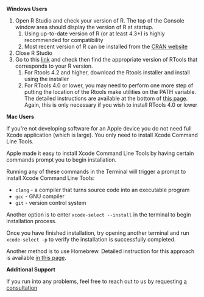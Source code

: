 **Windows Users**

1. Open R Studio and check your version of R. The top of the Console window area should display the version of R at startup.
   1. Using up-to-date version of R (or at least 4.3+) is highly recommended for compatibility
   2. Most recent version of R can be installed from the [CRAN website](https://cran.r-project.org/)
2. Close R Studio
3. Go to this [link](https://cran.r-project.org/bin/windows/Rtools/) and check then find the appropriate version of RTools that corresponds to your R version.
   1. For Rtools 4.2 and higher, download the Rtools installer and install using the installer
   2. For RTools 4.0 or lower, you may need to perform one more step of putting the location of the Rtools make utilities on the PATH variable. The detailed instructions are available at the bottom of [this page](https://cran.r-project.org/bin/windows/Rtools/rtools40.html). Again, this is only necessary if you wish to install RTools 4.0 or lower

**Mac Users**

If you're not developing software for an Apple device you do not need full Xcode application (which is large). You only need to install Xcode Command Line Tools.

Apple made it easy  to install Xcode Command Line Tools by having certain commands prompt you to begin installation.

Running any of these commands in the Terminal will trigger a prompt to install Xcode Command Line Tools:

- `clang` - a compiler that turns source code into an executable program
- `gcc` - GNU compiler
- `git` - version control system

Another option is to enter `xcode-select --install` in the terminal to begin installation process.

Once you have finished installation, try opening another terminal and run `xcode-select -p` to verify the installation is successfully completed.

Another method is to use Homebrew. Detailed instruction for this approach is available [in this page](https://www.freecodecamp.org/news/install-xcode-command-line-tools/).

**Additional Support**

If you run into any problems, feel free to reach out to us by requesting [a consultation](bit.ly/rcdsconsult)


